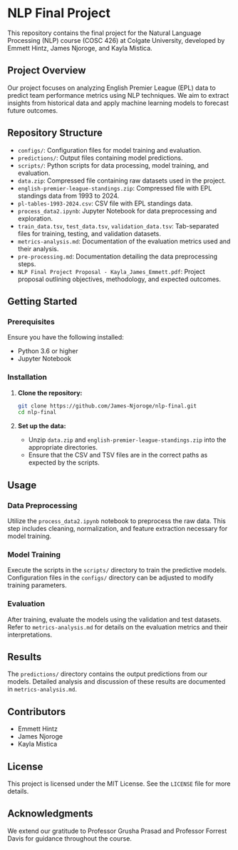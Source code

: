 # NLP Final Project

This repository contains the final project for the Natural Language Processing (NLP) course (COSC 426) at Colgate University, developed by Emmett Hintz, James Njoroge, and Kayla Mistica.

## Project Overview

Our project focuses on analyzing English Premier League (EPL) data to predict team performance metrics using NLP techniques. We aim to extract insights from historical data and apply machine learning models to forecast future outcomes.

## Repository Structure

- `configs/`: Configuration files for model training and evaluation.
- `predictions/`: Output files containing model predictions.
- `scripts/`: Python scripts for data processing, model training, and evaluation.
- `data.zip`: Compressed file containing raw datasets used in the project.
- `english-premier-league-standings.zip`: Compressed file with EPL standings data from 1993 to 2024.
- `pl-tables-1993-2024.csv`: CSV file with EPL standings data.
- `process_data2.ipynb`: Jupyter Notebook for data preprocessing and exploration.
- `train_data.tsv`, `test_data.tsv`, `validation_data.tsv`: Tab-separated files for training, testing, and validation datasets.
- `metrics-analysis.md`: Documentation of the evaluation metrics used and their analysis.
- `pre-processing.md`: Documentation detailing the data preprocessing steps.
- `NLP Final Project Proposal - Kayla_James_Emmett.pdf`: Project proposal outlining objectives, methodology, and expected outcomes.

## Getting Started

### Prerequisites

Ensure you have the following installed:

- Python 3.6 or higher
- Jupyter Notebook

### Installation

1. **Clone the repository:**

   ```bash
   git clone https://github.com/James-Njoroge/nlp-final.git
   cd nlp-final
   ```

2. **Set up the data:**

   - Unzip `data.zip` and `english-premier-league-standings.zip` into the appropriate directories.
   - Ensure that the CSV and TSV files are in the correct paths as expected by the scripts.

## Usage

### Data Preprocessing

Utilize the `process_data2.ipynb` notebook to preprocess the raw data. This step includes cleaning, normalization, and feature extraction necessary for model training.

### Model Training

Execute the scripts in the `scripts/` directory to train the predictive models. Configuration files in the `configs/` directory can be adjusted to modify training parameters.

### Evaluation

After training, evaluate the models using the validation and test datasets. Refer to `metrics-analysis.md` for details on the evaluation metrics and their interpretations.

## Results

The `predictions/` directory contains the output predictions from our models. Detailed analysis and discussion of these results are documented in `metrics-analysis.md`.

## Contributors

- Emmett Hintz
- James Njoroge
- Kayla Mistica

## License

This project is licensed under the MIT License. See the `LICENSE` file for more details.

## Acknowledgments

We extend our gratitude to Professor Grusha Prasad and Professor Forrest Davis for guidance throughout the course.
